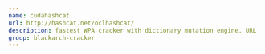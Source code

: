 ```yaml
---
name: cudahashcat
url: http://hashcat.net/oclhashcat/
description: fastest WPA cracker with dictionary mutation engine. URL : http://hashcat.net/oclhashcat/ Groups : blackarch-cracker
group: blackarch-cracker
---
```

